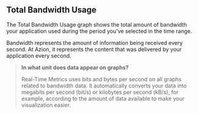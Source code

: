 ## Total Bandwidth Usage

The Total Bandwidth Usage graph shows the total amount of bandwidth your application used during the period you've selected in the time range.

Bandwidth represents the amount of information being received every second. At Azion, it represents the content that was delivered by your application every second.

> **In what unit does data appear on graphs?**
>
> Real-Time Metrics uses bits and bytes per second on all graphs related to bandwidth data. It automatically converts your data into megabits per second (bit/s) or kilobytes per second (kB/s), for example, according to the amount of data available to make your visualization easier.